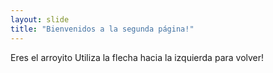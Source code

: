 ```yaml
---
layout: slide
title: "Bienvenidos a la segunda página!"
---
```

Eres el arroyito
Utiliza la flecha hacia la izquierda para volver!
